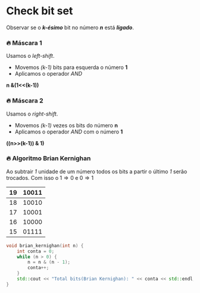 # Check bit set

Observar se o ***k-ésimo*** bit no número ***n***  está ***ligado***.

### :fire: Máscara 1
Usamos o *left-shift*. 
* Movemos *(k-1)* bits para esquerda o número **1** 
* Aplicamos o operador *AND*

**n &(1<<(k-1))**

### :fire: Máscara 2
Usamos o *right-shift*. 
* Movemos *(k-1)* vezes os bits do número **n**  
* Aplicamos o operador *AND* com o número **1**

**((n>>(k-1)) & 1)**

### :fire: Algoritmo Brian Kernighan

Ao subtrair *1* unidade de um número todos os bits a partir o último *1* serão trocados. Com isso o $1\Rightarrow 0$ e $0\Rightarrow 1$   

| 19 | 10011 |
|:--:|:-----:|
| 18 | 10010 |
| 17 | 10001 |
| 16 | 10000 |
| 15 | 01111 |

```cpp
void brian_kernighan(int n) {
    int conta = 0;
    while (n > 0) {
        n = n & (n - 1);
        conta++;
    }
    std::cout << "Total bits(Brian Kernighan): " << conta << std::endl;
}
```
